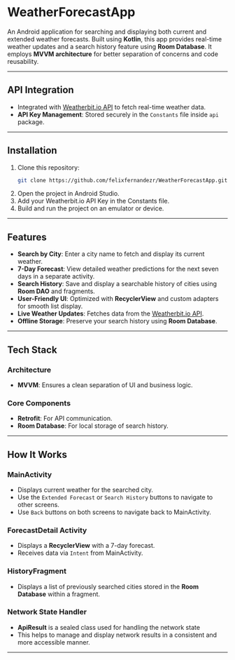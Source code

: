 # WeatherForecastApp

An Android application for searching and displaying both current and extended weather forecasts. Built using **Kotlin**, this app provides real-time weather updates and a search history feature using **Room Database**. It employs **MVVM architecture** for better separation of concerns and code reusability.

---

## API Integration
- Integrated with [Weatherbit.io API](https://www.weatherbit.io) to fetch real-time weather data.
- **API Key Management**: Stored securely in the `Constants` file inside `api` package.

---

## Installation
1. Clone this repository:
   ```bash
   git clone https://github.com/felixfernandezr/WeatherForecastApp.git
2. Open the project in Android Studio.
3. Add your Weatherbit.io API Key in the Constants file.
4. Build and run the project on an emulator or device.

---

## Features
- **Search by City**: Enter a city name to fetch and display its current weather.
- **7-Day Forecast**: View detailed weather predictions for the next seven days in a separate activity.
- **Search History**: Save and display a searchable history of cities using **Room DAO** and fragments.
- **User-Friendly UI**: Optimized with **RecyclerView** and custom adapters for smooth list display.
- **Live Weather Updates**: Fetches data from the [Weatherbit.io API](https://www.weatherbit.io).
- **Offline Storage**: Preserve your search history using **Room Database**.

---

## Tech Stack
### Architecture
- **MVVM**: Ensures a clean separation of UI and business logic.
  
### Core Components
- **Retrofit**: For API communication.
- **Room Database**: For local storage of search history.

---

## How It Works
### MainActivity
- Displays current weather for the searched city.
- Use the `Extended Forecast` or `Search History` buttons to navigate to other screens.
- Use `Back` buttons on both screens to navigate back to MainActivity.

### ForecastDetail Activity
- Displays a **RecyclerView** with a 7-day forecast.
- Receives data via `Intent` from MainActivity.

### HistoryFragment
- Displays a list of previously searched cities stored in the **Room Database** within a fragment.

### Network State Handler
- **ApiResult** is a sealed class used for handling the network state
- This helps to manage and display network results in a consistent and more accessible manner.

---
